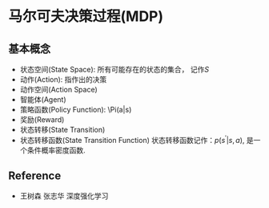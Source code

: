 # 马尔可夫决策过程(MDP)

## 基本概念

* 状态空间(State Space): 所有可能存在的状态的集合， 记作$S$
* 动作(Action): 指作出的决策
* 动作空间(Action Space)
* 智能体(Agent)
* 策略函数(Policy Function): \Pi(a|s)
* 奖励(Reward)
* 状态转移(State Transition)
* 状态转移函数(State Transition Function)
状态转移函数记作：$p(s^{'}|s, a)$, 是一个条件概率密度函数.



## Reference
* 王树森 张志华 深度强化学习
